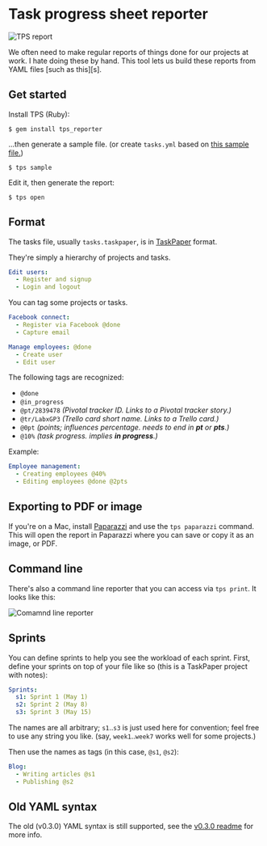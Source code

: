 # Task progress sheet reporter

![TPS report](http://i.imgur.com/AA7LNTR.png)

We often need to make regular reports of things done for our projects at work. I
hate doing these by hand. This tool lets us build these reports from YAML files
[such as this][s].

Get started
-----------

Install TPS (Ruby):

    $ gem install tps_reporter

...then generate a sample file. (or create `tasks.yml` based on [this sample
file.][sample])

    $ tps sample

Edit it, then generate the report:

    $ tps open

[sample]: https://github.com/rstacruz/tps_reporter/blob/master/data/sample.taskpaper

Format
------

The tasks file, usually `tasks.taskpaper`, is in [TaskPaper] format. 

They're simply a hierarchy of projects and tasks.

``` yaml
Edit users:
  - Register and signup
  - Login and logout
```

You can tag some projects or tasks.

``` yaml
Facebook connect:
  - Register via Facebook @done
  - Capture email

Manage employees: @done
  - Create user
  - Edit user
```

The following tags are recognized:

 - `@done`
 - `@in_progress`
 - `@pt/2839478` *(Pivotal tracker ID. Links to a Pivotal tracker story.)*
 - `@tr/LabxGP3` *(Trello card short name. Links to a Trello card.)*
 - `@0pt` *(points; influences percentage. needs to end in __pt__ or __pts__.)*
 - `@10%` *(task progress. implies __in progress__.)*

Example:

``` yaml
Employee management:
  - Creating employees @40%
  - Editing employees @done @2pts
```

Exporting to PDF or image
-------------------------

If you're on a Mac, install [Paparazzi](http://derailer.org/paparazzi)
and use the `tps paparazzi` command. This will open the report in Paparazzi
where you can save or copy it as an image, or PDF.

Command line
------------

There's also a command line reporter that you can access via `tps print`. It
looks like this:

![Comamnd line reporter][cli]

[cli]: https://img.skitch.com/20120204-ccb2guerhrjmj3rht3e4ies4ur.png

Sprints
-------

You can define sprints to help you see the workload of each sprint. First, 
define your sprints on top of your file like so (this is a TaskPaper project 
with notes):

``` yaml
Sprints:
  s1: Sprint 1 (May 1)
  s2: Sprint 2 (May 8)
  s3: Sprint 3 (May 15)
```

The names are all arbitrary; `s1`..`s3` is just used here for convention; feel
free to use any string you like. (say, `week1`..`week7` works well for some
projects.)

Then use the names as tags (in this case, `@s1`, `@s2`):

``` yaml
Blog:
  - Writing articles @s1
  - Publishing @s2
```


Old YAML syntax
---------------

The old (v0.3.0) YAML syntax is still supported, see the [v0.3.0 readme] for 
more info.

[v0.3.0 readme]: http://github.com/rstacruz/tps_reporter/blob/v0.3.0/README.md
[TaskPaper]: http://www.hogbaysoftware.com/products/taskpaper
